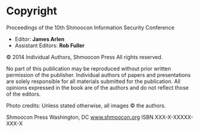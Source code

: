 # Copyright

Proceedings of the 10th Shmoocon Information Security Conference

- Editor: **James Arlen**
- Assistant Editors: **Rob Fuller**

© 2014 Individual Authors, Shmoocon Press
All rights reserved.

No part of this publication may be reproduced without prior written permission of the publisher. Individual authors of papers and presentations are solely responsible for all materials submitted for the publication. All opinions expressed in the book are of the authors and do not reflect those of the editors.

Photo credits: Unless stated otherwise, all images © the authors.

Shmoocon Press
Washington, DC
www.shmoocon.org
ISBN XXX-X-XXXXX-XXX-X